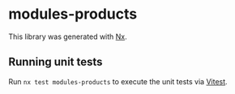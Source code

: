 # modules-products

This library was generated with [Nx](https://nx.dev).

## Running unit tests

Run `nx test modules-products` to execute the unit tests via [Vitest](https://vitest.dev/).
